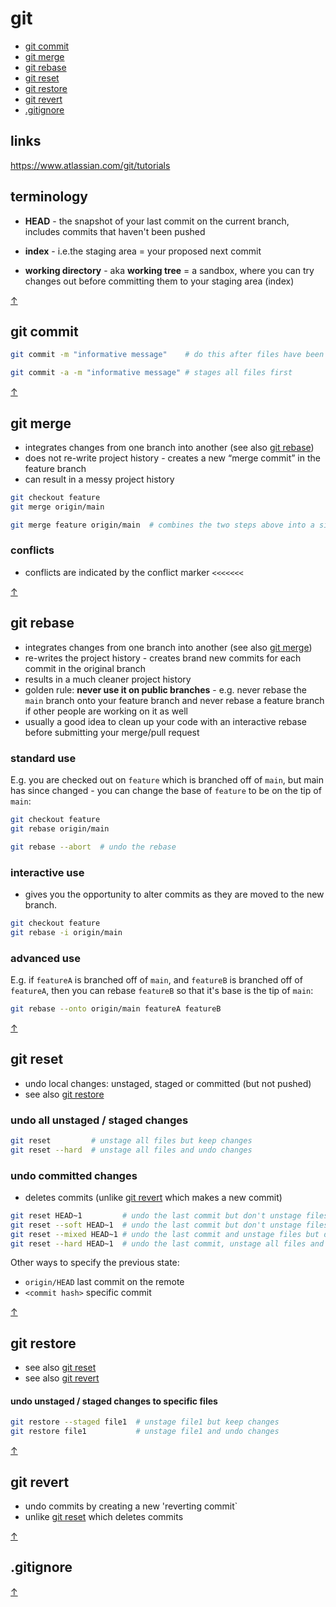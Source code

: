 # git

<a name="top"></a>

* [git commit](#git-commit)  
* [git merge](#git-merge)  
* [git rebase](#git-rebase)  
* [git reset](#git-reset)  
* [git restore](#git-restore)  
* [git revert](#git-revert)  
* [.gitignore](#gitignore)  

## links

https://www.atlassian.com/git/tutorials

## terminology 

* **HEAD** - the snapshot of your last commit on the current branch, includes commits that haven't been pushed  

* **index** - i.e.the staging area = your proposed next commit

* **working directory** - aka **working tree** = a sandbox, where you can try changes out before committing them to your staging area (index)

<a class="top-link hide" href="#top">↑</a>

## git commit

```sh
git commit -m "informative message"    # do this after files have been staged

git commit -a -m "informative message" # stages all files first 
```

<a class="top-link hide" href="#top">↑</a>

## git merge

* integrates changes from one branch into another (see also [git rebase](#git-rebase))
* does not re-write project history - creates a new “merge commit” in the feature branch
* can result in a messy project history

```sh
git checkout feature
git merge origin/main

git merge feature origin/main  # combines the two steps above into a single command
```

### conflicts 

* conflicts are indicated by the conflict marker `<<<<<<<`

<a class="top-link hide" href="#top">↑</a>

## git rebase

* integrates changes from one branch into another (see also [git merge](#git-merge))
* re-writes the project history - creates brand new commits for each commit in the original branch
* results in a much cleaner project history
* golden rule: **never use it on public branches** - e.g. never rebase the `main` branch onto your feature branch and never rebase a feature branch if other people are working on it as well
* usually a good idea to clean up your code with an interactive rebase before submitting your merge/pull request

### standard use 

E.g. you are checked out on `feature` which is branched off of `main`, but main has since changed - you can change the base of `feature` to be on the tip of `main`:

```sh
git checkout feature
git rebase origin/main

git rebase --abort  # undo the rebase
```

### interactive use 

* gives you the opportunity to alter commits as they are moved to the new branch.

```sh
git checkout feature
git rebase -i origin/main
```

### advanced use 

E.g. if `featureA` is branched off of `main`, and `featureB` is branched off of `featureA`, then you can rebase `featureB` so that it's base is the tip of `main`:

```sh
git rebase --onto origin/main featureA featureB
```

<a class="top-link hide" href="#top">↑</a>

## git reset

* undo local changes: unstaged, staged or committed (but not pushed)  
* see also [git restore](#git-restore)  

### undo all unstaged / staged changes

```sh
git reset         # unstage all files but keep changes
git reset --hard  # unstage all files and undo changes
```

### undo committed changes

* deletes commits (unlike [git revert](#gitrevert) which makes a new commit)

```sh
git reset HEAD~1         # undo the last commit but don't unstage files or undo changes
git reset --soft HEAD~1  # undo the last commit but don't unstage files or undo changes
git reset --mixed HEAD~1 # undo the last commit and unstage files but don't undo changes
git reset --hard HEAD~1  # undo the last commit, unstage all files and undo all changes
```

Other ways to specify the previous state:  
* `origin/HEAD` last commit on the remote  
* `<commit hash>` specific commit  

<a class="top-link hide" href="#top">↑</a>

## git restore

* see also [git reset](#git-reset)  
* see also [git revert](#git-revert)  

#### undo unstaged / staged changes to specific files

```sh
git restore --staged file1  # unstage file1 but keep changes
git restore file1           # unstage file1 and undo changes
```

<a class="top-link hide" href="#top">↑</a>

## git revert

* undo commits by creating a new 'reverting commit`
* unlike [git reset](#gitreset) which deletes commits

<a class="top-link hide" href="#top">↑</a>

## .gitignore

<a class="top-link hide" href="#top">↑</a>

